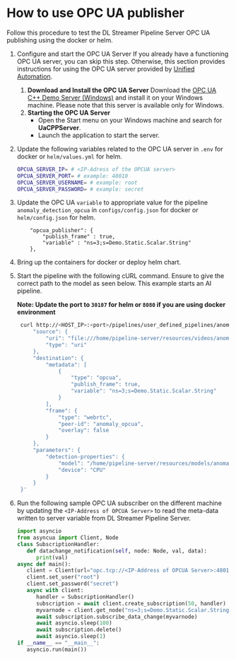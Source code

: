 # How to use OPC UA publisher

Follow this procedure to test the DL Streamer Pipeline Server OPC UA publishing using the docker or helm.

1. Configure and start the OPC UA Server
   If you already have a functioning OPC UA server, you can skip this step. Otherwise, this section provides instructions for using the OPC UA server provided by [Unified Automation](https://www.unified-automation.com).
   1. **Download and Install the OPC UA Server**
      Download the [OPC UA C++ Demo Server (Windows)](https://www.unified-automation.com/downloads/opc-ua-servers.html) and install it on your Windows machine. Please note that this server is available only for Windows.
   2. **Starting the OPC UA Server**
      * Open the Start menu on your Windows machine and search for **UaCPPServer**.
      * Launch the application to start the server.

2. Update the following variables related to the OPC UA server in `.env` for docker or `helm/values.yml` for helm.
    ``` sh
    OPCUA_SERVER_IP= # <IP-Adress of the OPCUA server>
    OPCUA_SERVER_PORT= # example: 48010
    OPCUA_SERVER_USERNAME= # example: root
    OPCUA_SERVER_PASSWORD= # example: secret
    ```

3. Update the OPC UA `variable` to appropriate value for the pipeline `anomaly_detection_opcua` in `configs/config.json` for docker or `helm/config.json` for helm.

    ```shell
        "opcua_publisher": {
            "publish_frame" : true,
            "variable" : "ns=3;s=Demo.Static.Scalar.String"
        },
    ```

4. Bring up the containers for docker or deploy helm chart.

5. Start the pipeline with the following cURL command. Ensure to give the correct path to the model as seen below. This example starts an AI pipeline.

   **Note: Update the port to `30107` for helm or `8080` if you are using docker environment**

   ```sh
    curl http://<HOST_IP>:<port>/pipelines/user_defined_pipelines/anomaly_detection_opcua -X POST -H 'Content-Type: application/json' -d '{
        "source": {
            "uri": "file:///home/pipeline-server/resources/videos/anomalib_pcb_test.avi",
            "type": "uri"
        },
        "destination": {
            "metadata": [
                {
                    "type": "opcua",
                    "publish_frame": true,
                    "variable": "ns=3;s=Demo.Static.Scalar.String"
                }
            ],
            "frame": {
                "type": "webrtc",
                "peer-id": "anomaly_opcua",
                "overlay": false
            }
        },
        "parameters": {
            "detection-properties": {
                "model": "/home/pipeline-server/resources/models/anomaly-detection/model.xml",
                "device": "CPU"
            }
        }
    }'
   ```

6. Run the following sample OPC UA subscriber on the different machine by updating the `<IP-Address of OPCUA Server>` to read the meta-data written to server variable from DL Streamer Pipeline Server.
   ```python
   import asyncio
   from asyncua import Client, Node
   class SubscriptionHandler:
      def datachange_notification(self, node: Node, val, data):
         print(val)
   async def main():
      client = Client(url="opc.tcp://<IP-Address of OPCUA Server>:48010")
      client.set_user("root")
      client.set_password("secret")
      async with client:
         handler = SubscriptionHandler()
         subscription = await client.create_subscription(50, handler)
         myvarnode = client.get_node("ns=3;s=Demo.Static.Scalar.String")
         await subscription.subscribe_data_change(myvarnode)
         await asyncio.sleep(100)
         await subscription.delete()
         await asyncio.sleep(1)
   if __name__ == "__main__":
      asyncio.run(main())
   ```

